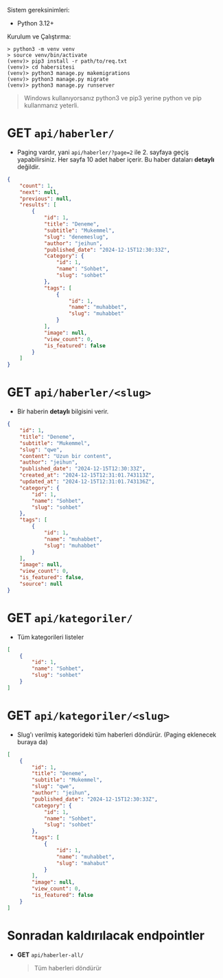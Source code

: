 Sistem gereksinimleri:
- Python 3.12+

Kurulum ve Çalıştırma:
 ```shell
> python3 -m venv venv
> source venv/bin/activate
(venv)> pip3 install -r path/to/req.txt
(venv)> cd habersitesi
(venv)> python3 manage.py makemigrations
(venv)> python3 manage.py migrate
(venv)> python3 manage.py runserver
```
> Windows kullanıyorsanız python3 ve pip3 yerine python ve pip kullanmanız yeterli.

# GET ```api/haberler/```
- Paging vardır, yani ```api/haberler/?page=2``` ile 2. sayfaya geçiş yapabilirsiniz. Her sayfa 10 adet haber içerir. Bu haber dataları **detaylı** değildir.

```json
{
    "count": 1,
    "next": null,
    "previous": null,
    "results": [
        {
            "id": 1,
            "title": "Deneme",
            "subtitle": "Mukemmel",
            "slug": "denemeslug",
            "author": "jeihun",
            "published_date": "2024-12-15T12:30:33Z",
            "category": {
                "id": 1,
                "name": "Sohbet",
                "slug": "sohbet"
            },
            "tags": [
                {
                    "id": 1,
                    "name": "muhabbet",
                    "slug": "muhabbet"
                }
            ],
            "image": null,
            "view_count": 0,
            "is_featured": false
        }
    ]
}
```

# GET ```api/haberler/<slug>```
- Bir haberin **detaylı** bilgisini verir.

```json
{
    "id": 1,
    "title": "Deneme",
    "subtitle": "Mukemmel",
    "slug": "qwe",
    "content": "Uzun bir content",
    "author": "jeihun",
    "published_date": "2024-12-15T12:30:33Z",
    "created_at": "2024-12-15T12:31:01.743113Z",
    "updated_at": "2024-12-15T12:31:01.743136Z",
    "category": {
        "id": 1,
        "name": "Sohbet",
        "slug": "sohbet"
    },
    "tags": [
        {
            "id": 1,
            "name": "muhabbet",
            "slug": "muhabbet"
        }
    ],
    "image": null,
    "view_count": 0,
    "is_featured": false,
    "source": null
}
```



# GET ```api/kategoriler/```
- Tüm kategorileri listeler

```json
[
    {
        "id": 1,
        "name": "Sohbet",
        "slug": "sohbet"
    }
]

```

# GET ```api/kategoriler/<slug>```
- Slug'ı verilmiş kategorideki tüm haberleri döndürür. (Paging eklenecek buraya da)

```json
[
    {
        "id": 1,
        "title": "Deneme",
        "subtitle": "Mukemmel",
        "slug": "qwe",
        "author": "jeihun",
        "published_date": "2024-12-15T12:30:33Z",
        "category": {
            "id": 1,
            "name": "Sohbet",
            "slug": "sohbet"
        },
        "tags": [
            {
                "id": 1,
                "name": "muhabbet",
                "slug": "mahabut"
            }
        ],
        "image": null,
        "view_count": 0,
        "is_featured": false
    }
]
```


# Sonradan kaldırılacak endpointler
- **GET** ```api/haberler-all/```
  
  > Tüm haberleri döndürür










